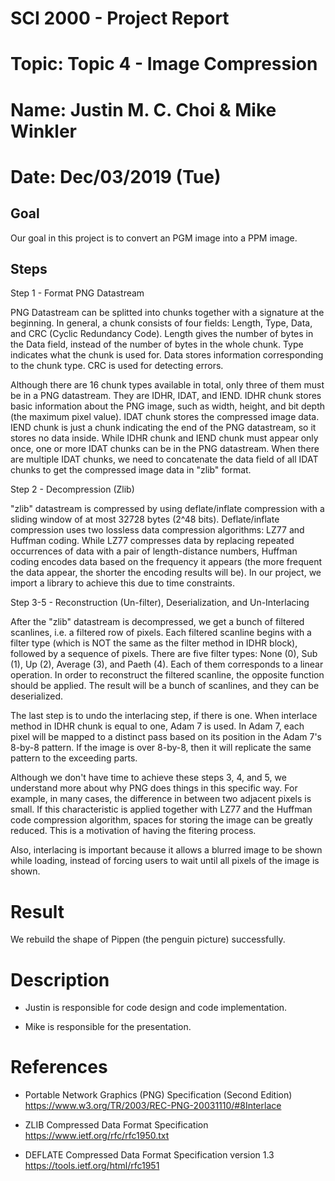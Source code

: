 # SCI 2000 - Project Report
# Topic: Topic 4 - Image Compression
# Name: Justin M. C. Choi & Mike Winkler
# Date: Dec/03/2019 (Tue) 

## Goal

Our goal in this project is to convert an PGM image into a PPM image.

## Steps

Step 1 - Format PNG Datastream

PNG Datastream can be splitted into chunks together with a signature at the beginning. In general, a chunk consists of four fields: Length, Type, Data, and CRC (Cyclic Redundancy Code). Length gives the number of bytes in the Data field, instead of the number of bytes in the whole chunk. Type indicates what the chunk is used for. Data stores information corresponding to the chunk type. CRC is used for detecting errors.

Although there are 16 chunk types available in total, only three of them must be in a PNG datastream. They are IDHR, IDAT, and IEND. IDHR chunk stores basic information about the PNG image, such as width, height, and bit depth (the maximum pixel value). IDAT chunk stores the compressed image data. IEND chunk is just a chunk indicating the end of the PNG datastream, so it stores no data inside. While IDHR chunk and IEND chunk must appear only once, one or more IDAT chunks can be in the PNG datastream. When there are multiple IDAT chunks, we need to concatenate the data field of all IDAT chunks to get the compressed image data in "zlib" format. 

Step 2 - Decompression (Zlib)

"zlib" datastream is compressed by using deflate/inflate compression with a sliding window of at most 32728 bytes (2^48 bits). Deflate/inflate compression uses two lossless data compression algorithms: LZ77 and Huffman coding. While LZ77 compresses data by replacing repeated occurrences of data with a pair of length-distance numbers, Huffman coding encodes data based on the frequency it appears (the more frequent the data appear, the shorter the encoding results will be). In our project, we import a library to achieve this due to time constraints.

Step 3-5 - Reconstruction (Un-filter), Deserialization, and Un-Interlacing

After the "zlib" datastream is decompressed, we get a bunch of filtered scanlines, i.e. a filtered row of pixels. Each filtered scanline begins with a filter type (which is NOT the same as the filter method in IDHR block), followed by a sequence of pixels. There are five filter types: None (0), Sub (1), Up (2), Average (3), and Paeth (4). Each of them corresponds to a linear operation. In order to reconstruct the filtered scanline, the opposite function should be applied. The result will be a bunch of scanlines, and they can be deserialized.

The last step is to undo the interlacing step, if there is one. When interlace method in IDHR chunk is equal to one, Adam 7 is used. In Adam 7, each pixel will be mapped to a distinct pass based on its position in the Adam 7's 8-by-8 pattern. If the image is over 8-by-8, then it will replicate the same pattern to the exceeding parts.  

Although we don't have time to achieve these steps 3, 4, and 5, we understand more about why PNG does things in this specific way. For example, in many cases, the difference in between two adjacent pixels is small. If this characteristic is applied together with LZ77 and the Huffman code compression algorithm, spaces for storing the image can be greatly reduced. This is a motivation of having the fitering process.

Also, interlacing is important because it allows a blurred image to be shown while loading, instead of forcing users to wait until all pixels of the image is shown.

# Result

We rebuild the shape of Pippen (the penguin picture) successfully. 

# Description

- Justin is responsible for code design and code implementation. 

- Mike is responsible for the presentation.

# References

- Portable Network Graphics (PNG) Specification (Second Edition) 
  https://www.w3.org/TR/2003/REC-PNG-20031110/#8Interlace

- ZLIB Compressed Data Format Specification
  https://www.ietf.org/rfc/rfc1950.txt

- DEFLATE Compressed Data Format Specification version 1.3
  https://tools.ietf.org/html/rfc1951

